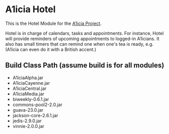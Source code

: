 # A1icia Hotel

This is the Hotel Module for the [A1icia Project](https://github.com/markhull/A1icia).

Hotel is in charge of calendars, tasks and appointments. For instance, Hotel will provide reminders of upcoming appointments to logged-in A1icians. It also has small timers that can remind one when one's tea is ready, e.g. (A1icia can even do it with a British accent.)

## Build Class Path (assume build is for all modules)
* A1iciaAlpha.jar
* A1iciaCayenne.jar
* A1iciaCentral.jar
* A1iciaMedia.jar
* biweekly-0.6.1.jar
* commons-pool2-2.0.jar
* guava-23.0.jar
* jackson-core-2.6.1.jar
* jedis-2.9.0.jar
* vinnie-2.0.0.jar
